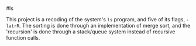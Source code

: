 #ls

This project is a recoding of the system's `ls` program, and five of its flags, `-latrR`. The sorting is done through an implementation of merge sort, and the 'recursion' is done through a stack/queue system instead of recursive function calls.
